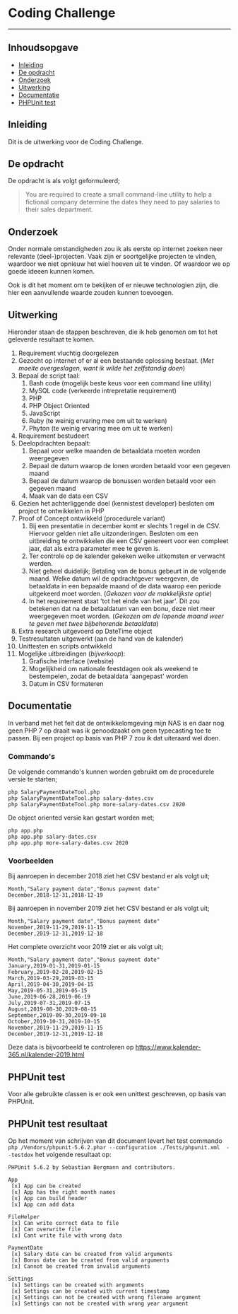 # Coding Challenge

---
## Inhoudsopgave
- [Inleiding](##Inleiding)  
- [De opdracht](##De%20opdracht)  
- [Onderzoek](##Onderzoek)  
- [Uitwerking](##Uitwerking)  
- [Documentatie](##Documentatie)  
- [PHPUnit test](##PHPUnit%20test)  

## Inleiding
Dit is de uitwerking voor de Coding Challenge.

## De opdracht
De opdracht is als volgt geformuleerd;  

> You are required to create a small command-line utility to help a fictional company determine the dates they need to pay salaries to their sales department.
   
## Onderzoek
Onder normale omstandigheden zou ik als eerste op internet zoeken neer relevante (deel-)projecten. 
Vaak zijn er soortgelijke projecten te vinden, waardoor we niet opnieuw het wiel hoeven uit te vinden. Of waardoor we op goede ideeen kunnen komen.

Ook is dit het moment om te bekijken of er nieuwe technologien zijn, die hier een aanvullende waarde zouden kunnen toevoegen.
## Uitwerking
Hieronder staan de stappen beschreven, die ik heb genomen om tot het geleverde resultaat te komen.
1. Requirement vluchtig doorgelezen
1. Gezocht op internet of er al een bestaande oplossing bestaat. (*Met moeite overgeslagen, want ik wilde het zelfstandig doen*)
1. Bepaal de script taal:
    1. Bash code (mogelijk beste keus voor een command line utility)
    1. MySQL code (verkeerde intrepretatie requirement)
    1. PHP 
    1. PHP Object Oriented
    1. JavaScript
    1. Ruby (te weinig ervaring mee om uit te werken)
    1. Phyton (te weinig ervaring mee om uit te werken)
1. Requirement bestudeert
1. Deelopdrachten bepaalt:
    1. Bepaal voor welke maanden de betaaldata moeten worden weergegeven
    1. Bepaal de datum waarop de lonen worden betaald voor een gegeven maand
    1. Bepaal de datum waarop de bonussen worden betaald voor een gegeven maand
    1. Maak van de data een CSV
1. Gezien het achterliggende doel (kennistest developer) besloten om project te ontwikkelen in PHP
1. Proof of Concept ontwikkeld (procedurele variant)
    1. Bij een presentatie in december komt er slechts 1 regel in de CSV. Hiervoor gelden niet alle uitzonderingen. Besloten om een uitbreiding te ontwikkelen die een CSV genereert voor een compleet jaar, dat als extra parameter mee te geven is.
    1. Ter controle op de kalender gekeken welke uitkomsten er verwacht werden.
    1. Niet geheel duidelijk; Betaling van de bonus gebeurt in de volgende maand. Welke datum wil de opdrachtgever weergeven, de betaaldata in een bepaalde maand of de data waarop een periode uitgekeerd moet worden. (*Gekozen voor de makkelijkste optie*) 
    1. In het requirement staat 'tot het einde van het jaar'. Dit zou betekenen dat na de betaaldatum van een bonu, deze niet meer weergegeven  moet worden. (*Gekozen om de lopende maand weer te geven met twee bijbehorende betaaldata*)
1. Extra research uitgevoerd op DateTime object
1. Testresultaten uitgewerkt (aan de hand van de kalender)
1. Unittesten en scripts ontwikkeld
1. Mogelijke uitbreidingen (*bijverkoop*):
    1. Grafische interface (website)
    1. Mogelijkheid om nationale feestdagen ook als weekend te bestempelen, zodat de betaaldata 'aangepast' worden
    1. Datum in CSV formateren

## Documentatie
In verband met het feit dat de ontwikkelomgeving mijn NAS is en daar nog geen PHP 7 op draait was ik genoodzaakt om geen typecasting toe te passen.
Bij een project op basis van PHP 7 zou ik dat uiteraard wel doen.

### Commando's
De volgende commando's kunnen worden gebruikt om de procedurele versie te starten;
```
php SalaryPaymentDateTool.php
php SalaryPaymentDateTool.php salary-dates.csv
php SalaryPaymentDateTool.php more-salary-dates.csv 2020
```
De object oriented versie kan gestart worden met;
```
php app.php
php app.php salary-dates.csv
php app.php more-salary-dates.csv 2020
```

### Voorbeelden

Bij aanroepen in december 2018 ziet het CSV bestand er als volgt uit;
```
Month,"Salary payment date","Bonus payment date"
December,2018-12-31,2018-12-19
```
Bij aanroepen in november 2019 ziet het CSV bestand er als volgt uit;
```
Month,"Salary payment date","Bonus payment date"
November,2019-11-29,2019-11-15
December,2019-12-31,2019-12-18
```
Het complete overzicht voor 2019 ziet er als volgt uit;
```
Month,"Salary payment date","Bonus payment date"
January,2019-01-31,2019-01-15
February,2019-02-28,2019-02-15
March,2019-03-29,2019-03-15
April,2019-04-30,2019-04-15
May,2019-05-31,2019-05-15
June,2019-06-28,2019-06-19
July,2019-07-31,2019-07-15
August,2019-08-30,2019-08-15
September,2019-09-30,2019-09-18
October,2019-10-31,2019-10-15
November,2019-11-29,2019-11-15
December,2019-12-31,2019-12-18
```
Deze data is bijvoorbeeld te controleren op 
https://www.kalender-365.nl/kalender-2019.html
## PHPUnit test
Voor alle gebruikte classen is er ook een unittest geschreven, op basis van PHPUnit. 

## PHPUnit test resultaat
Op het moment van schrijven van dit document levert het test commando 
`php /Vendors/phpunit-5.6.2.phar --configuration ./Tests/phpunit.xml  --testdox` het volgende resultaat op:
```
PHPUnit 5.6.2 by Sebastian Bergmann and contributors.

App
 [x] App can be created
 [x] App has the right month names
 [x] App can build header
 [x] App can add data

FileHelper
 [x] Can write correct data to file
 [x] Can overwrite file
 [x] Cant write file with wrong data

PaymentDate
 [x] Salary date can be created from valid arguments
 [x] Bonus date can be created from valid arguments
 [x] Cannot be created from invalid arguments

Settings
 [x] Settings can be created with arguments
 [x] Settings can be created with current timestamp
 [x] Settings can not be created with wrong filename argument
 [x] Settings can not be created with wrong year argument
```
